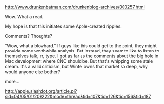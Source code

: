 http://www.drunkenbatman.com/drunkenblog-archives/000257.html

Wow. What a read. 

My hope is that this initiates some Apple-created ripples.

Comments? Thoughts?

"Wow, what a blowhard." If guys like this could get to the point, they might provide some worthwhile analysis.
But instead, they seem to like to listen to themselves talk, er, type.
I got as far as the comments about the big hole in Mac development where CNC should be.
But that's whipping some stale cream. It's a valid criticism, but Wintel owns that market so deep, why would anyone else bother?

more...

http://apple.slashdot.org/article.pl?sid=04/05/01/209222&mode=thread&tid=107&tid=126&tid=156&tid=187